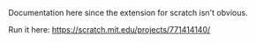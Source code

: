Documentation here since the extension for scratch isn't obvious.

Run it here: https://scratch.mit.edu/projects/771414140/
